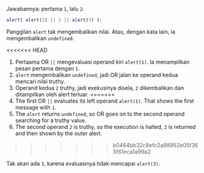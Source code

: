 Jawabannya: pertama `1`, lalu `2`.

```js run
alert( alert(1) || 2 || alert(3) );
```

Panggilan `alert` tak mengembalikan nilai. Atau, dengan kata lain, ia mengembalikan `undefined`.

<<<<<<< HEAD
1. Pertaama OR `||` mengevaluasi operand kiri `alert(1)`. Ia menampilkan pesan pertama dengan `1`.
2. `alert` mengembalikan `undefined`, jadi OR jalan ke operand kedua mencari nilai truthy.
3. Operand kedua `2` truthy, jadi exekusinya disela, `2` dikembalikan dan ditampilkan oleh alert terluar.
=======
1. The first OR `||` evaluates its left operand `alert(1)`. That shows the first message with `1`.
2. The `alert` returns `undefined`, so OR goes on to the second operand searching for a truthy value.
3. The second operand `2` is truthy, so the execution is halted, `2` is returned and then shown by the outer alert.
>>>>>>> b0464bb32c8efc2a98952e05f363f61eca1a99a2

Tak akan ada `3`, karena evaluasinya tidak mencapai `alert(3)`.
